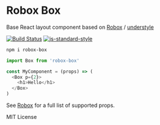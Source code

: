 
# Robox Box

Base React layout component based on
[Robox](https://github.com/jxnblk/robox) /
[understyle](https://github.com/jxnblk/understyle)

[![Build Status](https://travis-ci.org/jxnblk/robox-box.svg?branch=master)](https://travis-ci.org/jxnblk/robox-box)
[![js-standard-style](https://img.shields.io/badge/code%20style-standard-brightgreen.svg)](http://standardjs.com/)

```sh
npm i robox-box
```

```js
import Box from 'robox-box'

const MyComponent = (props) => (
  <Box p={2}>
    <h1>Hello</h1>
  </Box>
)
```

See [Robox](https://github.com/jxnblk/robox) for a full list of supported props.


MIT License
